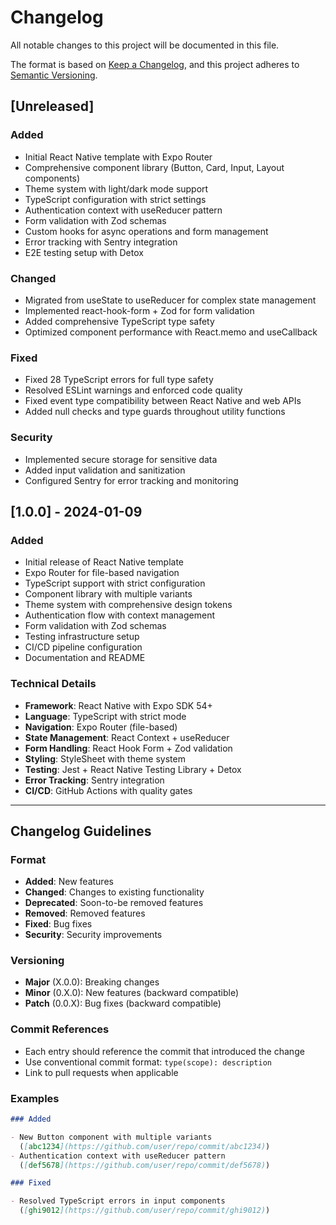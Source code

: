 # Changelog

All notable changes to this project will be documented in this file.

The format is based on [Keep a Changelog](https://keepachangelog.com/en/1.0.0/),
and this project adheres to
[Semantic Versioning](https://semver.org/spec/v2.0.0.html).

## [Unreleased]

### Added

- Initial React Native template with Expo Router
- Comprehensive component library (Button, Card, Input, Layout components)
- Theme system with light/dark mode support
- TypeScript configuration with strict settings
- Authentication context with useReducer pattern
- Form validation with Zod schemas
- Custom hooks for async operations and form management
- Error tracking with Sentry integration
- E2E testing setup with Detox

### Changed

- Migrated from useState to useReducer for complex state management
- Implemented react-hook-form + Zod for form validation
- Added comprehensive TypeScript type safety
- Optimized component performance with React.memo and useCallback

### Fixed

- Fixed 28 TypeScript errors for full type safety
- Resolved ESLint warnings and enforced code quality
- Fixed event type compatibility between React Native and web APIs
- Added null checks and type guards throughout utility functions

### Security

- Implemented secure storage for sensitive data
- Added input validation and sanitization
- Configured Sentry for error tracking and monitoring

## [1.0.0] - 2024-01-09

### Added

- Initial release of React Native template
- Expo Router for file-based navigation
- TypeScript support with strict configuration
- Component library with multiple variants
- Theme system with comprehensive design tokens
- Authentication flow with context management
- Form validation with Zod schemas
- Testing infrastructure setup
- CI/CD pipeline configuration
- Documentation and README

### Technical Details

- **Framework**: React Native with Expo SDK 54+
- **Language**: TypeScript with strict mode
- **Navigation**: Expo Router (file-based)
- **State Management**: React Context + useReducer
- **Form Handling**: React Hook Form + Zod validation
- **Styling**: StyleSheet with theme system
- **Testing**: Jest + React Native Testing Library + Detox
- **Error Tracking**: Sentry integration
- **CI/CD**: GitHub Actions with quality gates

---

## Changelog Guidelines

### Format

- **Added**: New features
- **Changed**: Changes to existing functionality
- **Deprecated**: Soon-to-be removed features
- **Removed**: Removed features
- **Fixed**: Bug fixes
- **Security**: Security improvements

### Versioning

- **Major** (X.0.0): Breaking changes
- **Minor** (0.X.0): New features (backward compatible)
- **Patch** (0.0.X): Bug fixes (backward compatible)

### Commit References

- Each entry should reference the commit that introduced the change
- Use conventional commit format: `type(scope): description`
- Link to pull requests when applicable

### Examples

```markdown
### Added

- New Button component with multiple variants
  ([abc1234](https://github.com/user/repo/commit/abc1234))
- Authentication context with useReducer pattern
  ([def5678](https://github.com/user/repo/commit/def5678))

### Fixed

- Resolved TypeScript errors in input components
  ([ghi9012](https://github.com/user/repo/commit/ghi9012))
```

